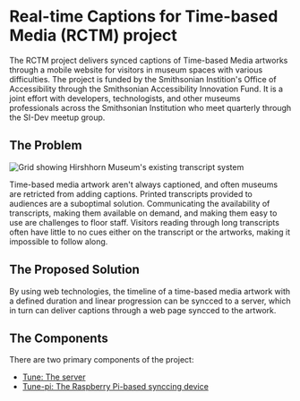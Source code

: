 # Real-time Captions for Time-based Media (RCTM) project 
The RCTM project delivers synced captions of Time-based Media artworks through a mobile website for visitors in museum spaces with various difficulties. The project is funded by the Smithsonian Instition's Office of Accessibility through the Smithsonian Accessibility Innovation Fund. It is a joint effort with developers, technologists, and other museums professionals across the Smithsonian Institution who meet quarterly through the SI-Dev meetup group.

## The Problem
![Grid showing Hirshhorn Museum's existing transcript system](https://s3.amazonaws.com/saif-rctm/caption-challenge.png)

Time-based media artwork aren't always captioned, and often museums are retricted from adding captions. Printed transcripts provided to audiences are a suboptimal solution. Communicating the availability of transcripts, making them available on demand, and making them easy to use are challenges to floor staff. Visitors reading through long transcripts often have little to no cues either on the transcript or the artworks, making it impossible to follow along.

## The Proposed Solution
By using web technologies, the timeline of a time-based media artwork with a defined duration and linear progression can be syncced to a server, which in turn can deliver captions through a web page syncced to the artwork.

## The Components
There are two primary components of the project:
* [Tune: The server](https://github.com/ericpugh/tune)
* [Tune-pi: The Raspberry Pi-based synccing device](https://github.com/hmsgwebmaster/tune-pi)